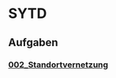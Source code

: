 # SYTD

## Aufgaben

### [002_Standortvernetzung](002_Standortvernetung/002_Standortvernetzung.html)
